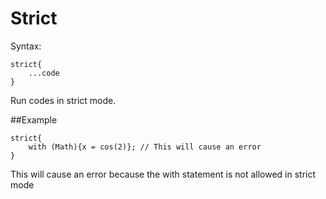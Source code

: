 # Strict
Syntax:
```
strict{
    ...code
}
```
Run codes in strict mode.

##Example
```esy
strict{
    with (Math){x = cos(2)}; // This will cause an error
}

```
This will cause an error because the with statement is not allowed in strict mode